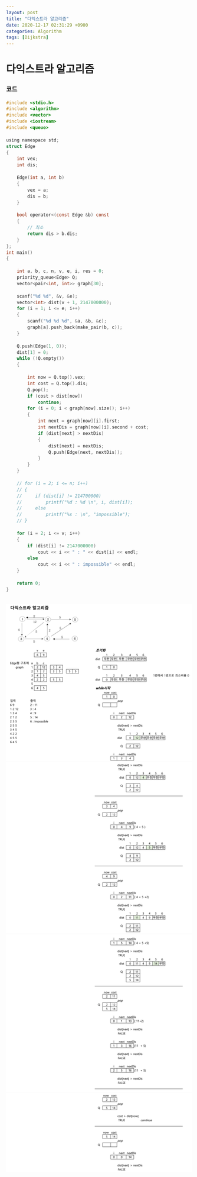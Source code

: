 ```yaml
---
layout: post
title: "다익스트라 알고리즘"
date: 2020-12-17 02:31:29 +0900
categories: Algorithm
tags: [Dijkstra]
---
```


# 다익스트라 알고리즘

### 코드

```c
#include <stdio.h>
#include <algorithm>
#include <vector>
#include <iostream>
#include <queue>

using namespace std;
struct Edge
{
    int vex;
    int dis;

    Edge(int a, int b)
    {
        vex = a;
        dis = b;
    }

    bool operator<(const Edge &b) const
    {
        // 최소
        return dis > b.dis;
    }
};
int main()
{

    int a, b, c, n, v, e, i, res = 0;
    priority_queue<Edge> Q;
    vector<pair<int, int>> graph[30];

    scanf("%d %d", &v, &e);
    vector<int> dist(v + 1, 2147000000);
    for (i = 1; i <= e; i++)
    {
        scanf("%d %d %d", &a, &b, &c);
        graph[a].push_back(make_pair(b, c));
    }

    Q.push(Edge(1, 0));
    dist[1] = 0;
    while (!Q.empty())
    {

        int now = Q.top().vex;
        int cost = Q.top().dis;
        Q.pop();
        if (cost > dist[now])
            continue;
        for (i = 0; i < graph[now].size(); i++)
        {
            int next = graph[now][i].first;
            int nextDis = graph[now][i].second + cost;
            if (dist[next] > nextDis)
            {
                dist[next] = nextDis;
                Q.push(Edge(next, nextDis));
            }
        }
    }

    // for (i = 2; i <= n; i++)
    // {
    //     if (dist[i] != 214700000)
    //         printf("%d : %d \n", i, dist[i]);
    //     else
    //         printf("%s : \n", "impossible");
    // }

    for (i = 2; i <= v; i++)
    {
        if (dist[i] != 2147000000)
            cout << i << " : " << dist[i] << endl;
        else
            cout << i << " : impossible" << endl;
    }

    return 0;
}

```

<br/>

<img src="/assets/images/80-1.png" style="zoom:52%;"  />
<br/>
<img src="/assets/images/80-2.png" style="zoom:52%;"  />
<br/>
<img src="/assets/images/80-3.png" style="zoom:52%;"  />
<br/>
<img src="/assets/images/80-4.png" style="zoom:52%;"  />
<br/>
